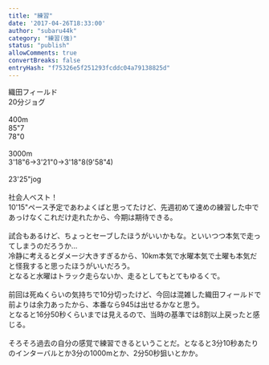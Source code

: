 ```yaml
---
title: "練習"
date: '2017-04-26T18:33:00'
author: "subaru44k"
category: "練習(強)"
status: "publish"
allowComments: true
convertBreaks: false
entryHash: "f75326e5f251293fcddc04a79138825d"
---
```

織田フィールド<br>
20分ジョグ<br>
<br>
400m<br>
85"7<br>
78"0<br>
<br>
3000m<br>
3'18"6→3'21"0→3'18"8(9'58"4)<br>
<br>
23'25"jog<br>
<br>
社会人ベスト！<br>
10'15"ペース予定であわよくばと思ってたけど、先週初めて速めの練習した中であっけなくこれだけ走れたから、今期は期待できる。<br>
<br>
試合もあるけど、ちょっとセーブしたほうがいいかもな。といいつつ本気で走ってしまうのだろうか…<br>
冷静に考えるとダメージ大きすぎるから、10km本気で水曜本気で土曜も本気だと怪我すると思ったほうがいいだろう。<br>
となると水曜はトラック走らないか、走るとしてもとてもゆるくで。<br>
<br>
前回は死ぬくらいの気持ちで10分切ったけど、今回は混雑した織田フィールドで前よりは余力あったから、本番なら945は出せるかなと思う。<br>
となると16分50秒くらいまでは見えるので、当時の基準では8割以上戻ったと感じる。<br>
<br>
そろそろ過去の自分の感覚で練習できるということだ。となると3分10秒あたりのインターバルとか3分の1000mとか、2分50秒狙いとかか。
